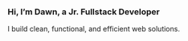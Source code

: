 ### Hi, I’m **Dawn**, a **Jr. Fullstack Developer**  
I build clean, functional, and efficient web solutions.
